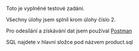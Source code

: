 Toto je vyplněné testové zadání.

Všechny úlohy jsem splnil krom úlohy číslo 2.

Pro odesílání a získávání dat jsem používal <a href="https://web.postman.co">Postman</a>

SQL najdete v hlavní složce pod názvem product.sql
